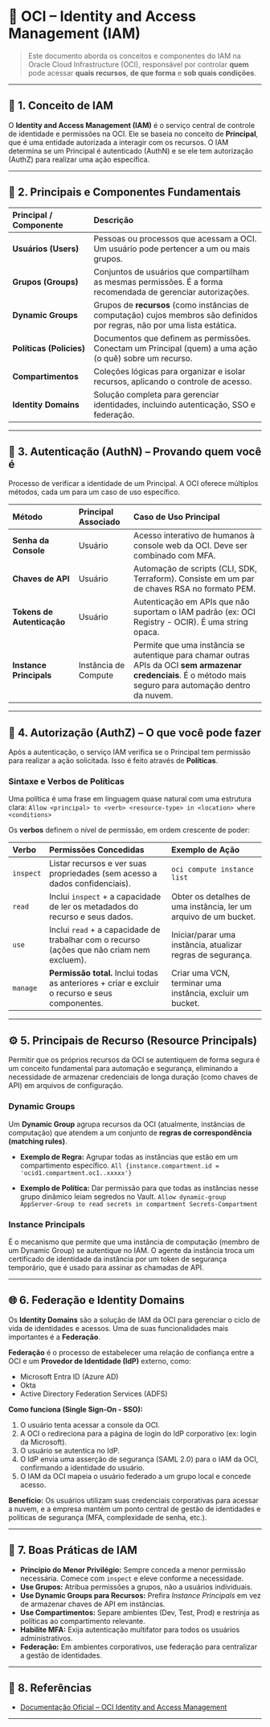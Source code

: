 # 🔐 OCI – Identity and Access Management (IAM)

> Este documento aborda os conceitos e componentes do IAM na Oracle Cloud Infrastructure (OCI), responsável por controlar **quem** pode acessar **quais recursos**, **de que forma** e **sob quais condições**.

---

## 🧭 1. Conceito de IAM

O **Identity and Access Management (IAM)** é o serviço central de controle de identidade e permissões na OCI. Ele se baseia no conceito de **Principal**, que é uma entidade autorizada a interagir com os recursos. O IAM determina se um Principal é autenticado (AuthN) e se ele tem autorização (AuthZ) para realizar uma ação específica.

---

## 🧱 2. Principais e Componentes Fundamentais

| Principal / Componente | Descrição |
| :--- | :--- |
| **Usuários (Users)** | Pessoas ou processos que acessam a OCI. Um usuário pode pertencer a um ou mais grupos. |
| **Grupos (Groups)** | Conjuntos de usuários que compartilham as mesmas permissões. É a forma recomendada de gerenciar autorizações. |
| **Dynamic Groups** | Grupos de **recursos** (como instâncias de computação) cujos membros são definidos por regras, não por uma lista estática. |
| **Políticas (Policies)** | Documentos que definem as permissões. Conectam um Principal (quem) a uma ação (o quê) sobre um recurso. |
| **Compartimentos** | Coleções lógicas para organizar e isolar recursos, aplicando o controle de acesso. |
| **Identity Domains** | Solução completa para gerenciar identidades, incluindo autenticação, SSO e federação. |

---

## 🔑 3. Autenticação (AuthN) – Provando quem você é

Processo de verificar a identidade de um Principal. A OCI oferece múltiplos métodos, cada um para um caso de uso específico.

| Método | Principal Associado | Caso de Uso Principal |
| :--- | :--- | :--- |
| **Senha da Console** | Usuário | Acesso interativo de humanos à console web da OCI. Deve ser combinado com MFA. |
| **Chaves de API** | Usuário | Automação de scripts (CLI, SDK, Terraform). Consiste em um par de chaves RSA no formato PEM. |
| **Tokens de Autenticação** | Usuário | Autenticação em APIs que não suportam o IAM padrão (ex: OCI Registry - OCIR). É uma string opaca. |
| **Instance Principals** | Instância de Compute | Permite que uma instância se autentique para chamar outras APIs da OCI **sem armazenar credenciais**. É o método mais seguro para automação dentro da nuvem. |

---

## 📜 4. Autorização (AuthZ) – O que você pode fazer

Após a autenticação, o serviço IAM verifica se o Principal tem permissão para realizar a ação solicitada. Isso é feito através de **Políticas**.

### Sintaxe e Verbos de Políticas

Uma política é uma frase em linguagem quase natural com uma estrutura clara:
`Allow <principal> to <verb> <resource-type> in <location> where <conditions>`

Os **verbos** definem o nível de permissão, em ordem crescente de poder:

| Verbo | Permissões Concedidas | Exemplo de Ação |
| :--- | :--- | :--- |
| `inspect` | Listar recursos e ver suas propriedades (sem acesso a dados confidenciais). | `oci compute instance list` |
| `read` | Inclui `inspect` + a capacidade de ler os metadados do recurso e seus dados. | Obter os detalhes de uma instância, ler um arquivo de um bucket. |
| `use` | Inclui `read` + a capacidade de trabalhar com o recurso (ações que não criam nem excluem). | Iniciar/parar uma instância, atualizar regras de segurança. |
| `manage` | **Permissão total.** Inclui todas as anteriores + criar e excluir o recurso e seus componentes. | Criar uma VCN, terminar uma instância, excluir um bucket. |

---

## ⚙️ 5. Principais de Recurso (Resource Principals)

Permitir que os próprios recursos da OCI se autentiquem de forma segura é um conceito fundamental para automação e segurança, eliminando a necessidade de armazenar credenciais de longa duração (como chaves de API) em arquivos de configuração.

### Dynamic Groups
Um **Dynamic Group** agrupa recursos da OCI (atualmente, instâncias de computação) que atendem a um conjunto de **regras de correspondência (matching rules)**.

- **Exemplo de Regra:** Agrupar todas as instâncias que estão em um compartimento específico.
  `All {instance.compartment.id = 'ocid1.compartment.oc1..xxxxx'}`

- **Exemplo de Política:** Dar permissão para que todas as instâncias nesse grupo dinâmico leiam segredos no Vault.
  `Allow dynamic-group AppServer-Group to read secrets in compartment Secrets-Compartment`

### Instance Principals
É o mecanismo que permite que uma instância de computação (membro de um Dynamic Group) se autentique no IAM. O agente da instância troca um certificado de identidade da instância por um token de segurança temporário, que é usado para assinar as chamadas de API.

---

## 🌐 6. Federação e Identity Domains

Os **Identity Domains** são a solução de IAM da OCI para gerenciar o ciclo de vida de identidades e acessos. Uma de suas funcionalidades mais importantes é a **Federação**.

**Federação** é o processo de estabelecer uma relação de confiança entre a OCI e um **Provedor de Identidade (IdP)** externo, como:
- Microsoft Entra ID (Azure AD)
- Okta
- Active Directory Federation Services (ADFS)

**Como funciona (Single Sign-On - SSO):**
1. O usuário tenta acessar a console da OCI.
2. A OCI o redireciona para a página de login do IdP corporativo (ex: login da Microsoft).
3. O usuário se autentica no IdP.
4. O IdP envia uma asserção de segurança (SAML 2.0) para o IAM da OCI, confirmando a identidade do usuário.
5. O IAM da OCI mapeia o usuário federado a um grupo local e concede acesso.

**Benefício:** Os usuários utilizam suas credenciais corporativas para acessar a nuvem, e a empresa mantém um ponto central de gestão de identidades e políticas de segurança (MFA, complexidade de senha, etc.).

---

## 🧠 7. Boas Práticas de IAM

- **Princípio do Menor Privilégio:** Sempre conceda a menor permissão necessária. Comece com `inspect` e eleve conforme a necessidade.
- **Use Grupos:** Atribua permissões a grupos, não a usuários individuais.
- **Use Dynamic Groups para Recursos:** Prefira *Instance Principals* em vez de armazenar chaves de API em instâncias.
- **Use Compartimentos:** Separe ambientes (Dev, Test, Prod) e restrinja as políticas ao compartimento relevante.
- **Habilite MFA:** Exija autenticação multifator para todos os usuários administrativos.
- **Federação:** Em ambientes corporativos, use federação para centralizar a gestão de identidades.

---

## 📘 8. Referências

- [Documentação Oficial – OCI Identity and Access Management](https://docs.oracle.com/en-us/iaas/Content/Identity/home.htm)
---